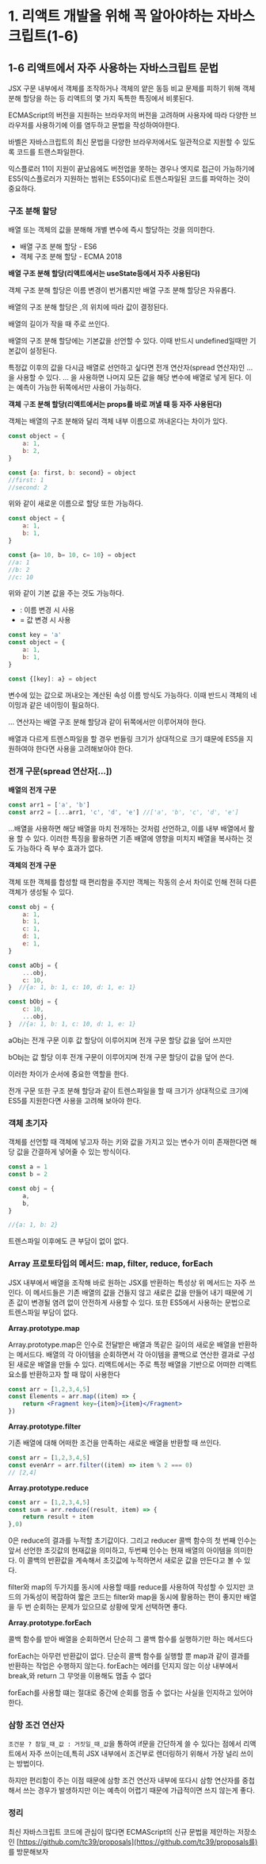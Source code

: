 # 1. 리액트 개발을 위해 꼭 알아야하는 자바스크립트(1-6)

## 1-6 리액트에서 자주 사용하는 자바스크립트 문법

JSX 구문 내부에서 객체를 조작하거나 객체의 얕은 동등 비교 문제를 피하기 위해 객체 분해 할당을 하는 등 리액트의 몇 가지 독특한 특징에서 비롯된다.

ECMAScript의 버전을 지원하는 브라우저의 버전을 고려하며 사용자에 따라 다양한 브라우저를 사용하기에 이를 염두하고 문법을 작성하여야한다.

바벨은 자바스크립트의 최신 문법을 다양한 브라우저에서도 일관적으로 지원할 수 있도록 코드를 트랜스파일한다.

익스플로러 11이 지원이 끝났음에도 버전업을 못하는 경우나 엣지로 접근이 가능하기에 ES5(익스플로러가 지원하는 범위는 ES5이다)로 트렌스파일된 코드를 파악하는 것이 중요하다.

### 구조 분해 할당

배열 또는 객체의 값을 분해해 개별 변수에 즉시 할당하는 것을 의미한다.

- 배열 구조 분해 할당 - ES6
- 객체 구조 분해 할당 - ECMA 2018

**배열 구조 분해 할당(리액트에서는 useState등에서 자주 사용된다)**

객체 구조 분해 할당은 이름 변경이 번거롭지만 배열 구조 분해 할당은 자유롭다.

배열의 구조 분해 할당은 ,의 위치에 따라 값이 결정된다.

배열의 길이가 작을 때 주로 쓰인다.

배열의 구조 분해 할당에는 기본값을 선언할 수 있다. 이때 반드시 undefined일때만 기본값이 설정된다.

특정값 이후의 값을 다시금 배열로 선언하고 싶다면 전개 연산자(spread 연산자)인 …을 사용할 수 있다. … 을 사용하면 나머지 모든 값을 해당 변수에 배열로 넣게 된다. 이는 예측이 가능한 뒤쪽에서만 사용이 가능하다.

**객체** 구**조 분해 할당(리액트에서는 props를 바로 꺼낼 때 등 자주 사용된다)**

객체는 배열의 구조 분해와 달리 객체 내부 이름으로 꺼내온다는 차이가 있다.

```jsx
const object = {
	a: 1,
	b: 2,
}

const {a: first, b: second} = object
//first: 1
//second: 2
```

위와 같이 새로운 이름으로 할당 또한 가능하다.

```jsx
const object = {
	a: 1,
	b: 1,
}

const {a= 10, b= 10, c= 10} = object
//a: 1
//b: 2
//c: 10
```

위와 같이 기본 값을 주는 것도 가능하다.

- :  이름 변경 시 사용
- = 값 변경 시 사용

```jsx
const key = 'a'
const object = {
	a: 1,
	b: 1,
}

const {[key]: a} = object
```

변수에 있는 값으로 꺼내오는 계산된 속성 이름 방식도 가능하다. 이때 반드시 객체의 네이밍과 같은 네이밍이 필요하다.

… 연산자는 배열 구조 분해 할당과 같이 뒤쪽에서만 이루어져야 한다.

배열과 다르게 트렌스파일을 할 경우 번들링 크기가 상대적으로 크기 떄문에 ES5을 지원하여야 한다면 사용을 고려해보아야 한다.

### 전개 구문(spread 연산자[…])

**배열의 전개 구문**

```jsx
const arr1 = ['a', 'b']
const arr2 = [...arr1, 'c', 'd', 'e'] //['a', 'b', 'c', 'd', 'e']
```

…배열을 사용하면 해당 배열을 마치 전개하는 것처럼 선언하고, 이를 내부 배열에서 활용 할 수 있다. 이러한 특징을 활용하면 기존 배열에 영향을 미치지 배열을 복사하는 것도 가능하다 즉 부수 효과가 없다.

**객체의 전개 구문**

객체 또한 객체를 합성할 때 편리함을 주지만 객체는 작동의 순서 차이로 인해 전혀 다른 객체가 생성될 수 있다.

```jsx
const obj = {
	a: 1,
	b: 1,
	c: 1,
	d: 1,
	e: 1,
}

const aObj = {
	...obj,
	c: 10,
}  //{a: 1, b: 1, c: 10, d: 1, e: 1}

const bObj = {
	c: 10,
	...obj,
}  //{a: 1, b: 1, c: 10, d: 1, e: 1}
```

aObj는 전개 구문 이후 값 할당이 이루어지며 전개 구문 할당 값을 덮어 쓰지만

bObj는 값 할당 이후 전개 구문이 이루어지며 전개 구문 할당이 값을 덮어 쓴다.

이러한 차이가 순서에 중요한 역할을 한다.

전개 구문 또한 구조 분해 할당과 같이 트렌스파일을 할 때 크기가 상대적으로 크기에 ES5를 지원한다면 사용을 고려해 보아야 한다.

### 객체 초기자

객체를 선언할 때 객체에 넣고자 하는 키와 값을 가지고 있는 변수가 이미 존재한다면 해당 값을 간결하게 넣어줄 수 있는 방식이다.

```jsx
const a = 1
const b = 2

const obj = {
	a,
	b,
}

//{a: 1, b: 2}
```

트렌스파일 이후에도 큰 부담이 없이 없다.

### Array 프로토타입의 메서드: map, filter, reduce, forEach

JSX 내부에서 배열을 조작해 바로 원하는 JSX를 반환하는 특성상 위 메서드는 자주 쓰인다. 이 메서드들은 기존 배열의 값을 건들지 않고 새로은 값을 만들어 내기 때문에 기존 값이 변경될 염려 없이 안전하게 사용할 수 있다. 또한 ES5에서 사용하는 문법으로 트렌스파일 부담이 없다.

**Array.prototype.map**

Array.prototype.map은 인수로 전달받은 배열과 똑같은 길이의 새로운 배열을 반환하는 메서드다. 배열의 각 아이템을 순회하면서 각 아이템을 콜백으로 연산한 결과로 구성된 새로운 배열을 만들 수 있다. 리액트에서는 주로 특정 배열을 기반으로 어떠한 리액트 요소를 반환하고자 할 때 많이 사용한다

```jsx
const arr = [1,2,3,4,5]
const Elements = arr.map((item) => {
	return <Fragment key={item}>{item}</Fragment>
})
```

**Array.prototype.filter**

기존 배열에 대해 어떠한 조건을 만족하는 새로운 배열을 반환할 때 쓰인다.

```jsx
const arr = [1,2,3,4,5]
const evenArr = arr.filter((item) => item % 2 === 0)
// [2,4]
```

**Array.prototype.reduce**

```jsx
const arr = [1,2,3,4,5]
const sum = arr.reduce((result, item) => {
	return result + item
},0)
```

0은 reduce의 결과를 누적할 초기값이다. 그리고 reducer 콜백 함수의 첫 번째 인수는 앞서 선언한 초깃값의 현재값을 의미하고, 두번째 인수는 현재 배열의 아이템을 의미한다. 이 콜백의 반환값을 계속해서 초깃값에 누적하면서 새로운 값을 만든다고 볼 수 있다.

filter와 map의 두가지를 동시에 사용할 때를 reduce를 사용하여 작성할 수 있지만 코드의 가독성이 복잡하여 짧은 코드는 filter와 map을 동시에 활용하는 편이 좋지만 배열을 두 번 순회하는 문제가 있으므로 상황에 맞게 선택하면 좋다.

**Array.prototype.forEach**

콜백 함수를 받아 배열을 순회하면서 단순히 그 콜백 함수를 실행하기만 하는 메서드다

forEach는 아무런 반환값이 없다. 단순히 콜백 함수를 실행할 뿐 map과 같이 결과를 반환하는 작업은 수행하지 않는다. forEach는 에러를 던지지 않는 이상 내부에서 break,와 return 그 무엇을 이용해도 멈출 수 없다

forEach를 사용할 떄는 절대로 중간에 순회를 멈출 수 없다는 사실을 인지하고 있어야 한다.

### 삼항 조건 연산자

`조건문 ? 참일_때_값 : 거짓일_때_값`을 통하여 if문을 간단하게 쓸 수 있다는 점에서 리액트에서 자주 쓰이는데,특히 JSX 내부에서 조건부로 렌더링하기 위해서 가장 널리 쓰이는 방법이다.

하지만 편리함이 주는 이점 때문에 삼항 조건 연산자 내부에 또다시 삼항 연산자를 중첩해서 쓰는 경우가 발생하지만 이는 예측이 어렵기 때문에 가급적이면 쓰지 않는게 좋다.

### 정리

최신 자바스크립트 코드에 관심이 많다면 ECMAScript의 신규 문법을 제안하는 저장소인 [https://github.com/tc39/proposals](https://github.com/tc39/proposals를) 를 방문해보자